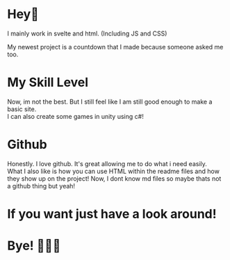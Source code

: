 # Hey👋
I mainly work in svelte and html. (Including JS and CSS)

My newest project is a countdown that I made because someone asked me too.

# My Skill Level
Now, im not the best. But I still feel like I am still good enough to make a basic site.
<br>
I can also create some games in unity using c#!

# Github
Honestly. I love github. It's great allowing me to do what i need easily.
<br>
What I also like is how you can use HTML within the readme files and how they show up on the project!
Now, I dont know md files so maybe thats not a github thing but yeah!


# If you want just have a look around!

# Bye! 👋👋👋


